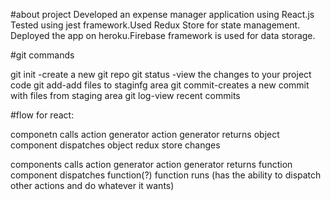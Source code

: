 #about project
Developed an expense manager application using React.js
Tested using jest framework.Used Redux Store for state management.
Deployed the app on heroku.Firebase framework is used for data storage.

#git commands

git init -create a new git repo
git status -view the changes to your project code
git add-add files to staginfg area
git commit-creates a new commit with files from staging area
git log-view recent commits


#flow for react:

componetn calls action generator
action generator returns object
component dispatches object
redux store changes


components calls action generator
action generator returns function
component dispatches function(?)
function runs (has the ability to dispatch other actions and do whatever it wants)
